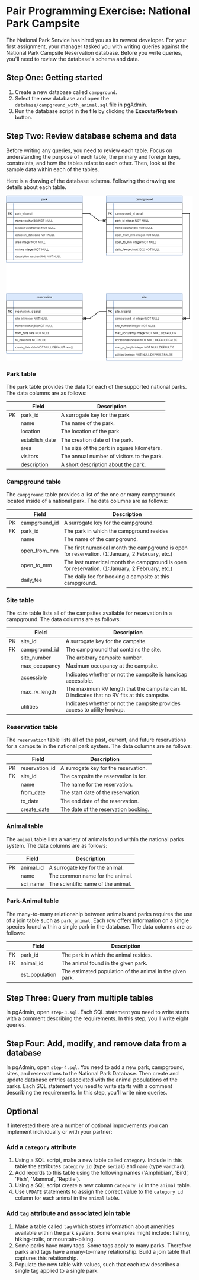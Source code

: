 # Pair Programming Exercise: National Park Campsite

The National Park Service has hired you as its newest developer. For your first assignment, your manager tasked you with writing queries against the National Park Campsite Reservation database. Before you write queries, you'll need to review the database's schema and data.

## Step One: Getting started

1. Create a new database called `campground`.
2. Select the new database and open the `database/campground_with_animal.sql` file in pgAdmin.
3. Run the database script in the file by clicking the **Execute/Refresh** button.

## Step Two: Review database schema and data

Before writing any queries, you need to review each table. Focus on understanding the purpose of each table, the primary and foreign keys, constraints, and how the tables relate to each other. Then, look at the sample data within each of the tables.

Here is a drawing of the database schema. Following the drawing are details about each table.

![Campground ERD](campground_erd.drawio.png)

### Park table

The `park` table provides the data for each of the supported national parks. The data columns are as follows:

|    | Field          | Description                                |
|----|----------------|--------------------------------------------|
| PK | park_id        | A surrogate key for the park.              |
|    | name           | The name of the park.                      |
|    | location       | The location of the park.                  |
|    | establish_date | The creation date of the park.             |
|    | area           | The size of the park in square kilometers. |
|    | visitors       | The annual number of visitors to the park. |
|    | description    | A short description about the park.        |

### Campground table

The `campground` table provides a list of the one or many campgrounds located inside of a national park. The data columns are as follows:

|    | Field         | Description                                                                                     |
|----|---------------|-------------------------------------------------------------------------------------------------|
| PK | campground_id | A surrogate key for the campground.                                                             |
| FK | park_id       | The park in which the campground resides                                                |
|    | name          | The name of the campground.                                                                     |
|    | open_from_mm  | The first numerical month the campground is open for reservation. (1:January, 2:February, etc.)   |
|    | open_to_mm    | The last numerical month the campground is open for reservation. (1:January, 2:February, etc.) |
|    | daily_fee     | The daily fee for booking a campsite at this campground.                                        |

### Site table

The `site` table lists all of the campsites available for reservation in a campground. The data columns are as follows:

|    | Field         | Description                                                                                        |
|----|---------------|----------------------------------------------------------------------------------------------------|
| PK | site_id       | A surrogate key for the campsite.                                                                  |
| FK | campground_id | The campground that contains the site.                                                       |
|    | site_number   | The arbitrary campsite number.                                                                     |
|    | max_occupancy | Maximum occupancy at the campsite.                                                                 |
|    | accessible    | Indicates whether or not the campsite is handicap accessible.                                      |
|    | max_rv_length | The maximum RV length that the campsite can fit. 0 indicates that no RV fits at this campsite.     |
|    | utilities     | Indicates whether or not the campsite provides access to utility hookup.                           |

### Reservation table

The `reservation` table lists all of the past, current, and future reservations for a campsite in the national park system. The data columns are as follows:

|    | Field          | Description                          |
|----|----------------|--------------------------------------|
| PK | reservation_id | A surrogate key for the reservation. |
| FK | site_id        | The campsite the reservation is for. |
|    | name           | The name for the reservation.        |
|    | from_date      | The start date of the reservation.   |
|    | to_date        | The end date of the reservation.     |
|    | create_date    | The date of the reservation booking. |

### Animal table

The `animal` table lists a variety of animals found within the national parks system. The data columns are as follows:

|    | Field          | Description                          |
|----|----------------|--------------------------------------|
| PK | animal_id      | A surrogate key for the animal.      |
|    | name           | The common name for the animal.      |
|    | sci_name       | The scientific name of the animal.   |

### Park-Animal table

The many-to-many relationship between animals and parks requires the use of a join table such as `park_animal`. Each row offers information on a single species found within a single park in the database. The data columns are as follows:

|    | Field          | Description                          |
|----|----------------|--------------------------------------|
| FK | park_id        | The park in which the animal resides.|
| FK | animal_id      | The animal found in the given park.  |
|    | est_population | The estimated population of the animal in the given park. |

## Step Three: Query from multiple tables

In pgAdmin, open `step-3.sql`. Each SQL statement you need to write starts with a comment describing the requirements. In this step, you'll write eight queries.

## Step Four: Add, modify, and remove data from a database

In pgAdmin, open `step-4.sql`. You need to add a new park, campground, sites, and reservations to the National Park Database. Then create and update database entries associated with the animal populations of the parks. Each SQL statement you need to write starts with a comment describing the requirements. In this step, you'll write nine queries.

## Optional

If interested there are a number of optional improvements you can implement individually or with your partner:

### Add a `category` attribute
1. Using a SQL script, make a new table called `category`. Include in this table the attributes `category_id` (type `serial`) and `name` (type `varchar`).
2. Add records to this table using the following names ('Amphibian', 'Bird', 'Fish', 'Mammal', 'Reptile').
3. Using a SQL script create a new column `category_id` in the `animal` table.
4. Use `UPDATE` statements to assign the correct value to the `category id` column for each animal in the `animal` table.

### Add `tag` attribute and associated join table
1. Make a table called `tag` which stores information about amenities available within the park system. Some examples might include: fishing, hiking-trails, or mountain-biking.
2. Some parks have many tags. Some tags apply to many parks. Therefore parks and tags have a many-to-many relationship. Build a join table that captures this relationship.
3. Populate the new table with values, such that each row describes a single tag applied to a single park.
